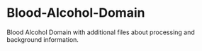 # Blood-Alcohol-Domain
Blood Alcohol Domain with additional files about processing and background information. 
